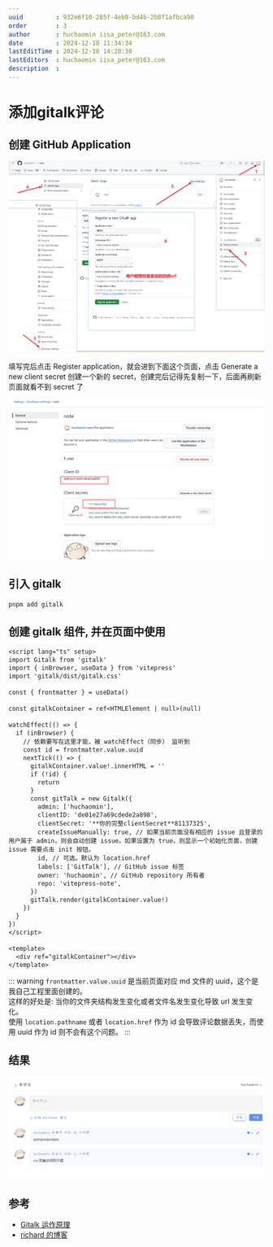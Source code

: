 ```yaml
---
uuid         : 932e6f10-285f-4eb9-bd4b-2b8f1afbca90
order        : 3
author       : huchaomin iisa_peter@163.com
date         : 2024-12-18 11:34:34
lastEditTime : 2024-12-18 14:28:30
lastEditors  : huchaomin iisa_peter@163.com
description  :
---
```


# 添加gitalk评论

## 创建 GitHub Application

![创建 GitHub Application](./创建GitHubApplication.png)

填写完后点击 Register application，就会进到下面这个页面，点击 Generate a new client secret 创建一个新的 secret，创建完后记得先复制一下，后面再刷新页面就看不到 secret 了

![创建 GitHub Application](./创建GitHubApplication2.png)

## 引入 gitalk

```bash
pnpm add gitalk
```

## 创建 gitalk 组件, 并在页面中使用

```vue
<script lang="ts" setup>
import Gitalk from 'gitalk'
import { inBrowser, useData } from 'vitepress'
import 'gitalk/dist/gitalk.css'

const { frontmatter } = useData()

const gitalkContainer = ref<HTMLElement | null>(null)

watchEffect(() => {
  if (inBrowser) {
    // 依赖要写在这里才能，被 watchEffect（同步） 监听到
    const id = frontmatter.value.uuid
    nextTick(() => {
      gitalkContainer.value!.innerHTML = ''
      if (!id) {
        return
      }
      const gitTalk = new Gitalk({
        admin: ['huchaomin'],
        clientID: 'de01e27a69cdede2a898',
        clientSecret: '**你的完整clientSecret**81137325',
        createIssueManually: true, // 如果当前页面没有相应的 issue 且登录的用户属于 admin，则会自动创建 issue。如果设置为 true，则显示一个初始化页面，创建 issue 需要点击 init 按钮。
        id, // 可选。默认为 location.href
        labels: ['GitTalk'], // GitHub issue 标签
        owner: 'huchaomin', // GitHub repository 所有者
        repo: 'vitepress-note',
      })
      gitTalk.render(gitalkContainer.value!)
    })
  }
})
</script>

<template>
  <div ref="gitalkContainer"></div>
</template>
```

::: warning
`frontmatter.value.uuid` 是当前页面对应 md 文件的 uuid，这个是我自己工程里面创建的。<br>
这样的好处是: 当你的文件夹结构发生变化或者文件名发生变化导致 url 发生变化。<br>
使用 `location.pathname` 或者 `location.href` 作为 id 会导致评论数据丢失，而使用 uuid 作为 id 则不会有这个问题。
:::

## 结果

![添加gitalk评论结果](./添加gitalk评论结果.png)

## 参考

- [Gitalk 运作原理](https://carl-zk.github.io/blog/2020/03/03/gitalk-%E8%BF%90%E4%BD%9C%E5%8E%9F%E7%90%86/)
- [richard 的博客](https://richard-docs.netlify.app/blogs/b-027)
